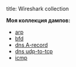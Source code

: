title: Wireshark collection

**Моя коллекция дампов:**

- [arp](https://icebale.readthedocs.io/en/latest/networks/wireshark.collection/arp.pcapng)
- [bfd](https://icebale.readthedocs.io/en/latest/networks/wireshark.collection/bfd-control-init+echo.pcapng.pcapng)
- [dns A-record](https://icebale.readthedocs.io/en/latest/networks/wireshark.collection/dns-A-rec-mail.ru-udp.pcapng)
- [dns udp-to-tcp](https://icebale.readthedocs.io/en/latest/networks/wireshark.collection/dns-A-rec-mail.ru-udp.pcapng)
- [icmp](https://icebale.readthedocs.io/en/latest/networks/wireshark.collection/icmp-ping.pcapng)
